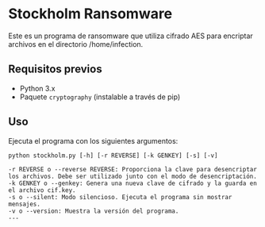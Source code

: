 
# Stockholm Ransomware

Este es un programa de ransomware que utiliza cifrado AES para encriptar archivos en el directorio /home/infection.

## Requisitos previos

- Python 3.x
- Paquete `cryptography` (instalable a través de pip)

## Uso

Ejecuta el programa con los siguientes argumentos:

```shell
python stockholm.py [-h] [-r REVERSE] [-k GENKEY] [-s] [-v]

-r REVERSE o --reverse REVERSE: Proporciona la clave para desencriptar los archivos. Debe ser utilizado junto con el modo de desencriptación.
-k GENKEY o --genkey: Genera una nueva clave de cifrado y la guarda en el archivo cif.key.
-s o --silent: Modo silencioso. Ejecuta el programa sin mostrar mensajes.
-v o --version: Muestra la versión del programa.
---
